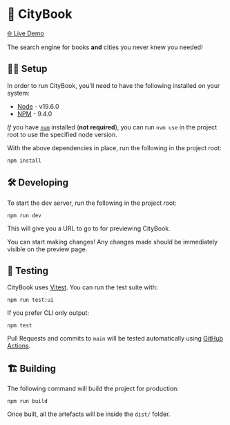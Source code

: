 # 🔎 CityBook

[🌐 Live Demo](https://citybook.vercel.app/)

The search engine for books __and__ cities you never knew you needed!

## 🧑‍💻 Setup

In order to run CityBook, you'll need to have the following installed on your system:

* [Node](https://nodejs.org/en/download/) - v19.6.0
* [NPM](https://nodejs.org/en/download/) - 9.4.0

_If_ you have [`nvm`](https://github.com/nvm-sh/nvm) installed (__not required__), you can run `nvm use` in the project root to use the specified node version.

With the above dependencies in place, run the following in the project root:

```
npm install
```

## 🛠 Developing
To start the dev server, run the following in the project root:

```
npm run dev
```

This will give you a URL to go to for previewing CityBook.

You can start making changes! Any changes made should be immediately visible on the preview page.

## 🧪 Testing
CityBook uses [Vitest](https://vitest.dev/). You can run the test suite with:

```
npm run test:ui
```

If you prefer CLI only output:
```
npm test
```

Pull Requests and commits to `main` will be tested automatically using [GitHub Actions](https://github.com/features/actions).

## 🏗 Building
The following command will build the project for production:

```
npm run build
```

Once built, all the artefacts will be inside the `dist/` folder.